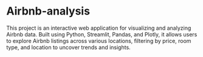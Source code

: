 # Airbnb-analysis
This project is an interactive web application for visualizing and analyzing Airbnb data. Built using Python, Streamlit, Pandas, and Plotly, it allows users to explore Airbnb listings across various locations, filtering by price, room type, and location to uncover trends and insights.
